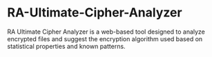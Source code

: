 # RA-Ultimate-Cipher-Analyzer
RA Ultimate Cipher Analyzer is a web-based tool designed to analyze encrypted files and suggest the encryption algorithm used based on statistical properties and known patterns. 
